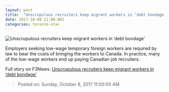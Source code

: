 ```yaml
---
layout: post
title:  "Unscrupulous recruiters keep migrant workers in ‘debt bondage’"
date: 2017-10-08 11:00:00Z
categories: toronto-star
---
```


![Unscrupulous recruiters keep migrant workers in ‘debt bondage’](https://www.thestar.com/content/dam/thestar/news/canada/migrants/2017/10/08/unscrupulous-recruiters-keep-migrant-workers-in-debt-bondage/gina_bahiwal.jpg)

Employers seeking low-wage temporary foreign workers are required by law to bear the costs of bringing the workers to Canada. In practice, many of the low-wage workers end up paying Canadian job recruiters.


Full story on F3News: [Unscrupulous recruiters keep migrant workers in ‘debt bondage’](http://www.f3nws.com/n/fPByfE)

> Posted on: Sunday, October 8, 2017 11:00:00 AM
